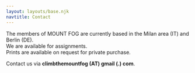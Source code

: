 ```yaml
---
layout: layouts/base.njk
navtitle: Contact
---
```

The members of MOUNT FOG are currently based in the Milan area (IT) and Berlin (DE).  
We are available for assignments.  
Prints are available on request for private purchase.

Contact us via **climbthemountfog (AT) gmail (.) com**.